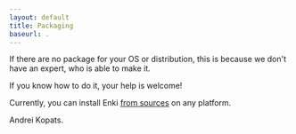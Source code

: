 ```yaml
---
layout: default
title: Packaging
baseurl: .
---
```


If there are no package for your OS or distribution, this is because we don't have an expert, who is able to make it.

If you know how to do it, your help is welcome!

Currently, you can install Enki [from sources](install-sources.html) on any platform.

Andrei Kopats.

